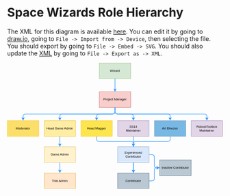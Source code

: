 # Space Wizards Role Hierarchy

<!-- from draw.io -->

The XML for this diagram is available [here](../assets/misc/role_hierarchy.xml). You can edit it by going to [draw.io](https://app.diagrams.net/), going to `File -> Import from -> Device`, then selecting the file. You should export by going to `File -> Embed -> SVG`. You should also update the [XML](../assets/misc/role_hierarchy.xml) by going to `File -> Export as -> XML`.

<svg xmlns="http://www.w3.org/2000/svg" xmlns:xlink="http://www.w3.org/1999/xlink" version="1.1" width="821px" height="481px" viewBox="-0.5 -0.5 821 481" content="&lt;mxfile host=&quot;app.diagrams.net&quot; agent=&quot;Mozilla/5.0 (Windows NT 10.0; Win64; x64; rv:129.0) Gecko/20100101 Firefox/129.0&quot; version=&quot;24.7.7&quot;&gt;&#xA;  &lt;diagram id=&quot;HJgcl6Do6IH0Wt0WEjQY&quot; name=&quot;Page-1&quot;&gt;&#xA;    &lt;mxGraphModel dx=&quot;1434&quot; dy=&quot;790&quot; grid=&quot;1&quot; gridSize=&quot;10&quot; guides=&quot;1&quot; tooltips=&quot;1&quot; connect=&quot;1&quot; arrows=&quot;1&quot; fold=&quot;1&quot; page=&quot;1&quot; pageScale=&quot;1&quot; pageWidth=&quot;827&quot; pageHeight=&quot;1169&quot; math=&quot;0&quot; shadow=&quot;0&quot;&gt;&#xA;      &lt;root&gt;&#xA;        &lt;mxCell id=&quot;0&quot; /&gt;&#xA;        &lt;mxCell id=&quot;1&quot; parent=&quot;0&quot; /&gt;&#xA;        &lt;mxCell id=&quot;37&quot; style=&quot;edgeStyle=orthogonalEdgeStyle;orthogonalLoop=1;jettySize=auto;html=1;exitX=0.5;exitY=1;exitDx=0;exitDy=0;entryX=0.5;entryY=0;entryDx=0;entryDy=0;strokeColor=#3399FF;strokeWidth=2;elbow=vertical;rounded=1;&quot; parent=&quot;1&quot; source=&quot;3&quot; target=&quot;5&quot; edge=&quot;1&quot;&gt;&#xA;          &lt;mxGeometry relative=&quot;1&quot; as=&quot;geometry&quot; /&gt;&#xA;        &lt;/mxCell&gt;&#xA;        &lt;mxCell id=&quot;3&quot; value=&quot;Wizard&quot; style=&quot;rounded=0;whiteSpace=wrap;html=1;fillColor=#d5e8d4;strokeColor=#82b366;&quot; parent=&quot;1&quot; vertex=&quot;1&quot;&gt;&#xA;          &lt;mxGeometry x=&quot;350&quot; y=&quot;20&quot; width=&quot;120&quot; height=&quot;60&quot; as=&quot;geometry&quot; /&gt;&#xA;        &lt;/mxCell&gt;&#xA;        &lt;mxCell id=&quot;39&quot; style=&quot;edgeStyle=orthogonalEdgeStyle;rounded=1;orthogonalLoop=1;jettySize=auto;html=1;exitX=0.5;exitY=1;exitDx=0;exitDy=0;entryX=0.5;entryY=0;entryDx=0;entryDy=0;strokeColor=#3399FF;strokeWidth=2;elbow=vertical;&quot; parent=&quot;1&quot; source=&quot;5&quot; target=&quot;27&quot; edge=&quot;1&quot;&gt;&#xA;          &lt;mxGeometry relative=&quot;1&quot; as=&quot;geometry&quot; /&gt;&#xA;        &lt;/mxCell&gt;&#xA;        &lt;mxCell id=&quot;40&quot; style=&quot;edgeStyle=orthogonalEdgeStyle;rounded=1;orthogonalLoop=1;jettySize=auto;html=1;exitX=0.5;exitY=1;exitDx=0;exitDy=0;entryX=0.5;entryY=0;entryDx=0;entryDy=0;strokeColor=#3399FF;strokeWidth=2;elbow=vertical;&quot; parent=&quot;1&quot; source=&quot;5&quot; target=&quot;23&quot; edge=&quot;1&quot;&gt;&#xA;          &lt;mxGeometry relative=&quot;1&quot; as=&quot;geometry&quot; /&gt;&#xA;        &lt;/mxCell&gt;&#xA;        &lt;mxCell id=&quot;48&quot; style=&quot;edgeStyle=orthogonalEdgeStyle;rounded=1;orthogonalLoop=1;jettySize=auto;html=1;exitX=0.5;exitY=1;exitDx=0;exitDy=0;strokeColor=#3399FF;strokeWidth=2;&quot; parent=&quot;1&quot; source=&quot;5&quot; target=&quot;47&quot; edge=&quot;1&quot;&gt;&#xA;          &lt;mxGeometry relative=&quot;1&quot; as=&quot;geometry&quot; /&gt;&#xA;        &lt;/mxCell&gt;&#xA;        &lt;mxCell id=&quot;69&quot; style=&quot;edgeStyle=orthogonalEdgeStyle;rounded=1;orthogonalLoop=1;jettySize=auto;html=1;exitX=0.5;exitY=1;exitDx=0;exitDy=0;entryX=0.5;entryY=0;entryDx=0;entryDy=0;strokeColor=#3399FF;strokeWidth=2;&quot; parent=&quot;1&quot; source=&quot;5&quot; target=&quot;6&quot; edge=&quot;1&quot;&gt;&#xA;          &lt;mxGeometry relative=&quot;1&quot; as=&quot;geometry&quot; /&gt;&#xA;        &lt;/mxCell&gt;&#xA;        &lt;mxCell id=&quot;70&quot; style=&quot;edgeStyle=orthogonalEdgeStyle;rounded=1;orthogonalLoop=1;jettySize=auto;html=1;exitX=0.5;exitY=1;exitDx=0;exitDy=0;entryX=0.5;entryY=0;entryDx=0;entryDy=0;strokeColor=#3399FF;strokeWidth=2;&quot; parent=&quot;1&quot; source=&quot;5&quot; target=&quot;59&quot; edge=&quot;1&quot;&gt;&#xA;          &lt;mxGeometry relative=&quot;1&quot; as=&quot;geometry&quot; /&gt;&#xA;        &lt;/mxCell&gt;&#xA;        &lt;mxCell id=&quot;74&quot; style=&quot;edgeStyle=orthogonalEdgeStyle;rounded=1;orthogonalLoop=1;jettySize=auto;html=1;exitX=0.5;exitY=1;exitDx=0;exitDy=0;entryX=0.5;entryY=0;entryDx=0;entryDy=0;strokeColor=#3399FF;strokeWidth=2;&quot; parent=&quot;1&quot; source=&quot;5&quot; target=&quot;41&quot; edge=&quot;1&quot;&gt;&#xA;          &lt;mxGeometry relative=&quot;1&quot; as=&quot;geometry&quot; /&gt;&#xA;        &lt;/mxCell&gt;&#xA;        &lt;mxCell id=&quot;5&quot; value=&quot;Project Manager&quot; style=&quot;rounded=0;whiteSpace=wrap;html=1;fillColor=#f8cecc;strokeColor=#b85450;&quot; parent=&quot;1&quot; vertex=&quot;1&quot;&gt;&#xA;          &lt;mxGeometry x=&quot;350&quot; y=&quot;130&quot; width=&quot;120&quot; height=&quot;60&quot; as=&quot;geometry&quot; /&gt;&#xA;        &lt;/mxCell&gt;&#xA;        &lt;mxCell id=&quot;66&quot; style=&quot;edgeStyle=orthogonalEdgeStyle;rounded=1;orthogonalLoop=1;jettySize=auto;html=1;exitX=0.5;exitY=1;exitDx=0;exitDy=0;strokeColor=#3399FF;strokeWidth=2;&quot; parent=&quot;1&quot; source=&quot;6&quot; edge=&quot;1&quot;&gt;&#xA;          &lt;mxGeometry relative=&quot;1&quot; as=&quot;geometry&quot;&gt;&#xA;            &lt;mxPoint x=&quot;480&quot; y=&quot;440&quot; as=&quot;targetPoint&quot; /&gt;&#xA;          &lt;/mxGeometry&gt;&#xA;        &lt;/mxCell&gt;&#xA;        &lt;mxCell id=&quot;6&quot; value=&quot;SS14&amp;lt;br&amp;gt;Maintainer&quot; style=&quot;rounded=0;whiteSpace=wrap;html=1;fillColor=#e1d5e7;strokeColor=#9673a6;&quot; parent=&quot;1&quot; vertex=&quot;1&quot;&gt;&#xA;          &lt;mxGeometry x=&quot;420&quot; y=&quot;240&quot; width=&quot;120&quot; height=&quot;60&quot; as=&quot;geometry&quot; /&gt;&#xA;        &lt;/mxCell&gt;&#xA;        &lt;mxCell id=&quot;15&quot; style=&quot;edgeStyle=orthogonalEdgeStyle;rounded=1;orthogonalLoop=1;jettySize=auto;html=1;exitX=0.5;exitY=1;exitDx=0;exitDy=0;entryX=0.5;entryY=0;entryDx=0;entryDy=0;fillColor=#dae8fc;strokeColor=#3399FF;strokeWidth=2;&quot; parent=&quot;1&quot; source=&quot;7&quot; target=&quot;8&quot; edge=&quot;1&quot;&gt;&#xA;          &lt;mxGeometry relative=&quot;1&quot; as=&quot;geometry&quot; /&gt;&#xA;        &lt;/mxCell&gt;&#xA;        &lt;mxCell id=&quot;53&quot; style=&quot;edgeStyle=orthogonalEdgeStyle;rounded=1;orthogonalLoop=1;jettySize=auto;html=1;exitX=1;exitY=0.5;exitDx=0;exitDy=0;entryX=0;entryY=0.5;entryDx=0;entryDy=0;strokeColor=#3399FF;fillColor=#dae8fc;strokeWidth=2;&quot; parent=&quot;1&quot; source=&quot;7&quot; target=&quot;17&quot; edge=&quot;1&quot;&gt;&#xA;          &lt;mxGeometry relative=&quot;1&quot; as=&quot;geometry&quot; /&gt;&#xA;        &lt;/mxCell&gt;&#xA;        &lt;mxCell id=&quot;7&quot; value=&quot;Experienced Contributor&quot; style=&quot;rounded=0;whiteSpace=wrap;html=1;fillColor=#dae8fc;strokeColor=#6c8ebf;&quot; parent=&quot;1&quot; vertex=&quot;1&quot;&gt;&#xA;          &lt;mxGeometry x=&quot;420&quot; y=&quot;340&quot; width=&quot;120&quot; height=&quot;60&quot; as=&quot;geometry&quot; /&gt;&#xA;        &lt;/mxCell&gt;&#xA;        &lt;mxCell id=&quot;55&quot; style=&quot;edgeStyle=orthogonalEdgeStyle;rounded=1;orthogonalLoop=1;jettySize=auto;html=1;exitX=1;exitY=0.5;exitDx=0;exitDy=0;strokeColor=#3399FF;fillColor=#dae8fc;strokeWidth=2;&quot; parent=&quot;1&quot; source=&quot;8&quot; target=&quot;17&quot; edge=&quot;1&quot;&gt;&#xA;          &lt;mxGeometry relative=&quot;1&quot; as=&quot;geometry&quot; /&gt;&#xA;        &lt;/mxCell&gt;&#xA;        &lt;mxCell id=&quot;8&quot; value=&quot;Contributor&quot; style=&quot;rounded=0;whiteSpace=wrap;html=1;fillColor=#bac8d3;strokeColor=#23445d;&quot; parent=&quot;1&quot; vertex=&quot;1&quot;&gt;&#xA;          &lt;mxGeometry x=&quot;420&quot; y=&quot;440&quot; width=&quot;120&quot; height=&quot;60&quot; as=&quot;geometry&quot; /&gt;&#xA;        &lt;/mxCell&gt;&#xA;        &lt;mxCell id=&quot;17&quot; value=&quot;Inactive Contributor&quot; style=&quot;rounded=0;whiteSpace=wrap;html=1;fillColor=#bac8d3;strokeColor=#23445d;&quot; parent=&quot;1&quot; vertex=&quot;1&quot;&gt;&#xA;          &lt;mxGeometry x=&quot;580&quot; y=&quot;390&quot; width=&quot;120&quot; height=&quot;60&quot; as=&quot;geometry&quot; /&gt;&#xA;        &lt;/mxCell&gt;&#xA;        &lt;mxCell id=&quot;22&quot; style=&quot;edgeStyle=orthogonalEdgeStyle;rounded=1;orthogonalLoop=1;jettySize=auto;html=1;exitX=0.5;exitY=1;exitDx=0;exitDy=0;entryX=0.5;entryY=0;entryDx=0;entryDy=0;fillColor=#dae8fc;strokeColor=#3399FF;strokeWidth=2;&quot; parent=&quot;1&quot; source=&quot;20&quot; target=&quot;21&quot; edge=&quot;1&quot;&gt;&#xA;          &lt;mxGeometry relative=&quot;1&quot; as=&quot;geometry&quot; /&gt;&#xA;        &lt;/mxCell&gt;&#xA;        &lt;mxCell id=&quot;20&quot; value=&quot;Game Admin&quot; style=&quot;rounded=0;whiteSpace=wrap;html=1;fillColor=#fff2cc;strokeColor=#d6b656;&quot; parent=&quot;1&quot; vertex=&quot;1&quot;&gt;&#xA;          &lt;mxGeometry x=&quot;140&quot; y=&quot;340&quot; width=&quot;120&quot; height=&quot;60&quot; as=&quot;geometry&quot; /&gt;&#xA;        &lt;/mxCell&gt;&#xA;        &lt;mxCell id=&quot;21&quot; value=&quot;Trial Admin&quot; style=&quot;rounded=0;whiteSpace=wrap;html=1;fillColor=#ffe6cc;strokeColor=#d79b00;&quot; parent=&quot;1&quot; vertex=&quot;1&quot;&gt;&#xA;          &lt;mxGeometry x=&quot;140&quot; y=&quot;440&quot; width=&quot;120&quot; height=&quot;60&quot; as=&quot;geometry&quot; /&gt;&#xA;        &lt;/mxCell&gt;&#xA;        &lt;mxCell id=&quot;64&quot; style=&quot;edgeStyle=orthogonalEdgeStyle;rounded=1;orthogonalLoop=1;jettySize=auto;html=1;exitX=0.5;exitY=1;exitDx=0;exitDy=0;entryX=0.5;entryY=0;entryDx=0;entryDy=0;strokeColor=#3399FF;strokeWidth=2;&quot; parent=&quot;1&quot; source=&quot;23&quot; target=&quot;20&quot; edge=&quot;1&quot;&gt;&#xA;          &lt;mxGeometry relative=&quot;1&quot; as=&quot;geometry&quot; /&gt;&#xA;        &lt;/mxCell&gt;&#xA;        &lt;mxCell id=&quot;23&quot; value=&quot;Head Game Admin&quot; style=&quot;rounded=0;whiteSpace=wrap;html=1;fillColor=#FFEDA4;strokeColor=#E0B400;&quot; parent=&quot;1&quot; vertex=&quot;1&quot;&gt;&#xA;          &lt;mxGeometry x=&quot;140&quot; y=&quot;240&quot; width=&quot;120&quot; height=&quot;60&quot; as=&quot;geometry&quot; /&gt;&#xA;        &lt;/mxCell&gt;&#xA;        &lt;mxCell id=&quot;27&quot; value=&quot;Moderator&quot; style=&quot;rounded=0;whiteSpace=wrap;html=1;fillColor=#FCDF6A;strokeColor=#ffbb00;&quot; parent=&quot;1&quot; vertex=&quot;1&quot;&gt;&#xA;          &lt;mxGeometry y=&quot;240&quot; width=&quot;120&quot; height=&quot;60&quot; as=&quot;geometry&quot; /&gt;&#xA;        &lt;/mxCell&gt;&#xA;        &lt;mxCell id=&quot;41&quot; value=&quot;RobustToolbox&amp;lt;br&amp;gt;Maintainer&amp;lt;br&amp;gt;&quot; style=&quot;rounded=0;whiteSpace=wrap;html=1;fillColor=#e1d5e7;strokeColor=#9673a6;&quot; parent=&quot;1&quot; vertex=&quot;1&quot;&gt;&#xA;          &lt;mxGeometry x=&quot;700&quot; y=&quot;240&quot; width=&quot;120&quot; height=&quot;60&quot; as=&quot;geometry&quot; /&gt;&#xA;        &lt;/mxCell&gt;&#xA;        &lt;mxCell id=&quot;73&quot; style=&quot;edgeStyle=orthogonalEdgeStyle;rounded=1;orthogonalLoop=1;jettySize=auto;html=1;exitX=0.5;exitY=1;exitDx=0;exitDy=0;entryX=0.5;entryY=0;entryDx=0;entryDy=0;strokeColor=#3399FF;strokeWidth=2;&quot; parent=&quot;1&quot; source=&quot;47&quot; target=&quot;7&quot; edge=&quot;1&quot;&gt;&#xA;          &lt;mxGeometry relative=&quot;1&quot; as=&quot;geometry&quot;&gt;&#xA;            &lt;Array as=&quot;points&quot;&gt;&#xA;              &lt;mxPoint x=&quot;340&quot; y=&quot;320&quot; /&gt;&#xA;              &lt;mxPoint x=&quot;480&quot; y=&quot;320&quot; /&gt;&#xA;            &lt;/Array&gt;&#xA;          &lt;/mxGeometry&gt;&#xA;        &lt;/mxCell&gt;&#xA;        &lt;mxCell id=&quot;47&quot; value=&quot;Head Mapper&quot; style=&quot;rounded=0;whiteSpace=wrap;html=1;fillColor=#FCE54E;strokeColor=#ffbb00;&quot; parent=&quot;1&quot; vertex=&quot;1&quot;&gt;&#xA;          &lt;mxGeometry x=&quot;280&quot; y=&quot;240&quot; width=&quot;120&quot; height=&quot;60&quot; as=&quot;geometry&quot; /&gt;&#xA;        &lt;/mxCell&gt;&#xA;        &lt;mxCell id=&quot;72&quot; style=&quot;edgeStyle=orthogonalEdgeStyle;rounded=1;orthogonalLoop=1;jettySize=auto;html=1;exitX=0.5;exitY=1;exitDx=0;exitDy=0;entryX=0.5;entryY=0;entryDx=0;entryDy=0;strokeColor=#3399FF;strokeWidth=2;&quot; parent=&quot;1&quot; source=&quot;59&quot; target=&quot;7&quot; edge=&quot;1&quot;&gt;&#xA;          &lt;mxGeometry relative=&quot;1&quot; as=&quot;geometry&quot;&gt;&#xA;            &lt;Array as=&quot;points&quot;&gt;&#xA;              &lt;mxPoint x=&quot;620&quot; y=&quot;320&quot; /&gt;&#xA;              &lt;mxPoint x=&quot;480&quot; y=&quot;320&quot; /&gt;&#xA;            &lt;/Array&gt;&#xA;          &lt;/mxGeometry&gt;&#xA;        &lt;/mxCell&gt;&#xA;        &lt;mxCell id=&quot;59&quot; value=&quot;Art Director&quot; style=&quot;rounded=0;whiteSpace=wrap;html=1;fillColor=#78B8E3;strokeColor=#6c8ebf;gradientColor=none;&quot; parent=&quot;1&quot; vertex=&quot;1&quot;&gt;&#xA;          &lt;mxGeometry x=&quot;560&quot; y=&quot;240&quot; width=&quot;120&quot; height=&quot;60&quot; as=&quot;geometry&quot; /&gt;&#xA;        &lt;/mxCell&gt;&#xA;      &lt;/root&gt;&#xA;    &lt;/mxGraphModel&gt;&#xA;  &lt;/diagram&gt;&#xA;&lt;/mxfile&gt;&#xA;"><defs/><g><g data-cell-id="0"><g data-cell-id="1"><g data-cell-id="37"><g><path d="M 410 60 L 410 101.76" fill="none" stroke="#3399ff" stroke-width="2" stroke-miterlimit="10" pointer-events="stroke"/><path d="M 410 107.76 L 406 99.76 L 410 101.76 L 414 99.76 Z" fill="#3399ff" stroke="#3399ff" stroke-width="2" stroke-miterlimit="10" pointer-events="all"/></g></g><g data-cell-id="3"><g><rect x="350" y="0" width="120" height="60" fill="#d5e8d4" stroke="#82b366" pointer-events="all"/></g><g><g transform="translate(-0.5 -0.5)"><switch><foreignObject style="overflow: visible; text-align: left;" pointer-events="none" width="100%" height="100%" requiredFeatures="http://www.w3.org/TR/SVG11/feature#Extensibility"><div xmlns="http://www.w3.org/1999/xhtml" style="display: flex; align-items: unsafe center; justify-content: unsafe center; width: 118px; height: 1px; padding-top: 30px; margin-left: 351px;"><div style="box-sizing: border-box; font-size: 0px; text-align: center;" data-drawio-colors="color: rgb(0, 0, 0); "><div style="display: inline-block; font-size: 12px; font-family: &quot;Helvetica&quot;; color: rgb(0, 0, 0); line-height: 1.2; pointer-events: all; white-space: normal; overflow-wrap: normal;">Wizard</div></div></div></foreignObject><text x="410" y="34" fill="rgb(0, 0, 0)" font-family="&quot;Helvetica&quot;" font-size="12px" text-anchor="middle">Wizard</text></switch></g></g></g><g data-cell-id="39"><g><path d="M 410 170 L 410 185 Q 410 195 400 195 L 70 195 Q 60 195 60 203.38 L 60 211.76" fill="none" stroke="#3399ff" stroke-width="2" stroke-miterlimit="10" pointer-events="stroke"/><path d="M 60 217.76 L 56 209.76 L 60 211.76 L 64 209.76 Z" fill="#3399ff" stroke="#3399ff" stroke-width="2" stroke-miterlimit="10" pointer-events="all"/></g></g><g data-cell-id="40"><g><path d="M 410 170 L 410 185 Q 410 195 400 195 L 210 195 Q 200 195 200 203.38 L 200 211.76" fill="none" stroke="#3399ff" stroke-width="2" stroke-miterlimit="10" pointer-events="stroke"/><path d="M 200 217.76 L 196 209.76 L 200 211.76 L 204 209.76 Z" fill="#3399ff" stroke="#3399ff" stroke-width="2" stroke-miterlimit="10" pointer-events="all"/></g></g><g data-cell-id="48"><g><path d="M 410 170 L 410 185 Q 410 195 400 195 L 350 195 Q 340 195 340 203.38 L 340 211.76" fill="none" stroke="#3399ff" stroke-width="2" stroke-miterlimit="10" pointer-events="stroke"/><path d="M 340 217.76 L 336 209.76 L 340 211.76 L 344 209.76 Z" fill="#3399ff" stroke="#3399ff" stroke-width="2" stroke-miterlimit="10" pointer-events="all"/></g></g><g data-cell-id="69"><g><path d="M 410 170 L 410 185 Q 410 195 420 195 L 470 195 Q 480 195 480 203.38 L 480 211.76" fill="none" stroke="#3399ff" stroke-width="2" stroke-miterlimit="10" pointer-events="stroke"/><path d="M 480 217.76 L 476 209.76 L 480 211.76 L 484 209.76 Z" fill="#3399ff" stroke="#3399ff" stroke-width="2" stroke-miterlimit="10" pointer-events="all"/></g></g><g data-cell-id="70"><g><path d="M 410 170 L 410 185 Q 410 195 420 195 L 610 195 Q 620 195 620 203.38 L 620 211.76" fill="none" stroke="#3399ff" stroke-width="2" stroke-miterlimit="10" pointer-events="stroke"/><path d="M 620 217.76 L 616 209.76 L 620 211.76 L 624 209.76 Z" fill="#3399ff" stroke="#3399ff" stroke-width="2" stroke-miterlimit="10" pointer-events="all"/></g></g><g data-cell-id="74"><g><path d="M 410 170 L 410 185 Q 410 195 420 195 L 750 195 Q 760 195 760 203.38 L 760 211.76" fill="none" stroke="#3399ff" stroke-width="2" stroke-miterlimit="10" pointer-events="stroke"/><path d="M 760 217.76 L 756 209.76 L 760 211.76 L 764 209.76 Z" fill="#3399ff" stroke="#3399ff" stroke-width="2" stroke-miterlimit="10" pointer-events="all"/></g></g><g data-cell-id="5"><g><rect x="350" y="110" width="120" height="60" fill="#f8cecc" stroke="#b85450" pointer-events="all"/></g><g><g transform="translate(-0.5 -0.5)"><switch><foreignObject style="overflow: visible; text-align: left;" pointer-events="none" width="100%" height="100%" requiredFeatures="http://www.w3.org/TR/SVG11/feature#Extensibility"><div xmlns="http://www.w3.org/1999/xhtml" style="display: flex; align-items: unsafe center; justify-content: unsafe center; width: 118px; height: 1px; padding-top: 140px; margin-left: 351px;"><div style="box-sizing: border-box; font-size: 0px; text-align: center;" data-drawio-colors="color: rgb(0, 0, 0); "><div style="display: inline-block; font-size: 12px; font-family: &quot;Helvetica&quot;; color: rgb(0, 0, 0); line-height: 1.2; pointer-events: all; white-space: normal; overflow-wrap: normal;">Project Manager</div></div></div></foreignObject><text x="410" y="144" fill="rgb(0, 0, 0)" font-family="&quot;Helvetica&quot;" font-size="12px" text-anchor="middle">Project Manager</text></switch></g></g></g><g data-cell-id="66"><g><path d="M 480 280 L 480 340 Q 480 350 480 360 L 480 411.76" fill="none" stroke="#3399ff" stroke-width="2" stroke-miterlimit="10" pointer-events="stroke"/><path d="M 480 417.76 L 476 409.76 L 480 411.76 L 484 409.76 Z" fill="#3399ff" stroke="#3399ff" stroke-width="2" stroke-miterlimit="10" pointer-events="all"/></g></g><g data-cell-id="6"><g><rect x="420" y="220" width="120" height="60" fill="#e1d5e7" stroke="#9673a6" pointer-events="all"/></g><g><g transform="translate(-0.5 -0.5)"><switch><foreignObject style="overflow: visible; text-align: left;" pointer-events="none" width="100%" height="100%" requiredFeatures="http://www.w3.org/TR/SVG11/feature#Extensibility"><div xmlns="http://www.w3.org/1999/xhtml" style="display: flex; align-items: unsafe center; justify-content: unsafe center; width: 118px; height: 1px; padding-top: 250px; margin-left: 421px;"><div style="box-sizing: border-box; font-size: 0px; text-align: center;" data-drawio-colors="color: rgb(0, 0, 0); "><div style="display: inline-block; font-size: 12px; font-family: &quot;Helvetica&quot;; color: rgb(0, 0, 0); line-height: 1.2; pointer-events: all; white-space: normal; overflow-wrap: normal;">SS14<br />Maintainer</div></div></div></foreignObject><text x="480" y="254" fill="rgb(0, 0, 0)" font-family="&quot;Helvetica&quot;" font-size="12px" text-anchor="middle">SS14...</text></switch></g></g></g><g data-cell-id="15"><g><path d="M 480 380 L 480 411.76" fill="none" stroke="#3399ff" stroke-width="2" stroke-miterlimit="10" pointer-events="stroke"/><path d="M 480 417.76 L 476 409.76 L 480 411.76 L 484 409.76 Z" fill="#3399ff" stroke="#3399ff" stroke-width="2" stroke-miterlimit="10" pointer-events="all"/></g></g><g data-cell-id="53"><g><path d="M 540 350 L 550 350 Q 560 350 560 360 L 560 390 Q 560 400 565.88 400 L 571.76 400" fill="none" stroke="#3399ff" stroke-width="2" stroke-miterlimit="10" pointer-events="stroke"/><path d="M 577.76 400 L 569.76 404 L 571.76 400 L 569.76 396 Z" fill="#3399ff" stroke="#3399ff" stroke-width="2" stroke-miterlimit="10" pointer-events="all"/></g></g><g data-cell-id="7"><g><rect x="420" y="320" width="120" height="60" fill="#dae8fc" stroke="#6c8ebf" pointer-events="all"/></g><g><g transform="translate(-0.5 -0.5)"><switch><foreignObject style="overflow: visible; text-align: left;" pointer-events="none" width="100%" height="100%" requiredFeatures="http://www.w3.org/TR/SVG11/feature#Extensibility"><div xmlns="http://www.w3.org/1999/xhtml" style="display: flex; align-items: unsafe center; justify-content: unsafe center; width: 118px; height: 1px; padding-top: 350px; margin-left: 421px;"><div style="box-sizing: border-box; font-size: 0px; text-align: center;" data-drawio-colors="color: rgb(0, 0, 0); "><div style="display: inline-block; font-size: 12px; font-family: &quot;Helvetica&quot;; color: rgb(0, 0, 0); line-height: 1.2; pointer-events: all; white-space: normal; overflow-wrap: normal;">Experienced Contributor</div></div></div></foreignObject><text x="480" y="354" fill="rgb(0, 0, 0)" font-family="&quot;Helvetica&quot;" font-size="12px" text-anchor="middle">Experienced Contribu...</text></switch></g></g></g><g data-cell-id="55"><g><path d="M 540 450 L 550 450 Q 560 450 560 440 L 560 410 Q 560 400 565.88 400 L 571.76 400" fill="none" stroke="#3399ff" stroke-width="2" stroke-miterlimit="10" pointer-events="stroke"/><path d="M 577.76 400 L 569.76 404 L 571.76 400 L 569.76 396 Z" fill="#3399ff" stroke="#3399ff" stroke-width="2" stroke-miterlimit="10" pointer-events="all"/></g></g><g data-cell-id="8"><g><rect x="420" y="420" width="120" height="60" fill="#bac8d3" stroke="#23445d" pointer-events="all"/></g><g><g transform="translate(-0.5 -0.5)"><switch><foreignObject style="overflow: visible; text-align: left;" pointer-events="none" width="100%" height="100%" requiredFeatures="http://www.w3.org/TR/SVG11/feature#Extensibility"><div xmlns="http://www.w3.org/1999/xhtml" style="display: flex; align-items: unsafe center; justify-content: unsafe center; width: 118px; height: 1px; padding-top: 450px; margin-left: 421px;"><div style="box-sizing: border-box; font-size: 0px; text-align: center;" data-drawio-colors="color: rgb(0, 0, 0); "><div style="display: inline-block; font-size: 12px; font-family: &quot;Helvetica&quot;; color: rgb(0, 0, 0); line-height: 1.2; pointer-events: all; white-space: normal; overflow-wrap: normal;">Contributor</div></div></div></foreignObject><text x="480" y="454" fill="rgb(0, 0, 0)" font-family="&quot;Helvetica&quot;" font-size="12px" text-anchor="middle">Contributor</text></switch></g></g></g><g data-cell-id="17"><g><rect x="580" y="370" width="120" height="60" fill="#bac8d3" stroke="#23445d" pointer-events="all"/></g><g><g transform="translate(-0.5 -0.5)"><switch><foreignObject style="overflow: visible; text-align: left;" pointer-events="none" width="100%" height="100%" requiredFeatures="http://www.w3.org/TR/SVG11/feature#Extensibility"><div xmlns="http://www.w3.org/1999/xhtml" style="display: flex; align-items: unsafe center; justify-content: unsafe center; width: 118px; height: 1px; padding-top: 400px; margin-left: 581px;"><div style="box-sizing: border-box; font-size: 0px; text-align: center;" data-drawio-colors="color: rgb(0, 0, 0); "><div style="display: inline-block; font-size: 12px; font-family: &quot;Helvetica&quot;; color: rgb(0, 0, 0); line-height: 1.2; pointer-events: all; white-space: normal; overflow-wrap: normal;">Inactive Contributor</div></div></div></foreignObject><text x="640" y="404" fill="rgb(0, 0, 0)" font-family="&quot;Helvetica&quot;" font-size="12px" text-anchor="middle">Inactive Contributor</text></switch></g></g></g><g data-cell-id="22"><g><path d="M 200 380 L 200 411.76" fill="none" stroke="#3399ff" stroke-width="2" stroke-miterlimit="10" pointer-events="stroke"/><path d="M 200 417.76 L 196 409.76 L 200 411.76 L 204 409.76 Z" fill="#3399ff" stroke="#3399ff" stroke-width="2" stroke-miterlimit="10" pointer-events="all"/></g></g><g data-cell-id="20"><g><rect x="140" y="320" width="120" height="60" fill="#fff2cc" stroke="#d6b656" pointer-events="all"/></g><g><g transform="translate(-0.5 -0.5)"><switch><foreignObject style="overflow: visible; text-align: left;" pointer-events="none" width="100%" height="100%" requiredFeatures="http://www.w3.org/TR/SVG11/feature#Extensibility"><div xmlns="http://www.w3.org/1999/xhtml" style="display: flex; align-items: unsafe center; justify-content: unsafe center; width: 118px; height: 1px; padding-top: 350px; margin-left: 141px;"><div style="box-sizing: border-box; font-size: 0px; text-align: center;" data-drawio-colors="color: rgb(0, 0, 0); "><div style="display: inline-block; font-size: 12px; font-family: &quot;Helvetica&quot;; color: rgb(0, 0, 0); line-height: 1.2; pointer-events: all; white-space: normal; overflow-wrap: normal;">Game Admin</div></div></div></foreignObject><text x="200" y="354" fill="rgb(0, 0, 0)" font-family="&quot;Helvetica&quot;" font-size="12px" text-anchor="middle">Game Admin</text></switch></g></g></g><g data-cell-id="21"><g><rect x="140" y="420" width="120" height="60" fill="#ffe6cc" stroke="#d79b00" pointer-events="all"/></g><g><g transform="translate(-0.5 -0.5)"><switch><foreignObject style="overflow: visible; text-align: left;" pointer-events="none" width="100%" height="100%" requiredFeatures="http://www.w3.org/TR/SVG11/feature#Extensibility"><div xmlns="http://www.w3.org/1999/xhtml" style="display: flex; align-items: unsafe center; justify-content: unsafe center; width: 118px; height: 1px; padding-top: 450px; margin-left: 141px;"><div style="box-sizing: border-box; font-size: 0px; text-align: center;" data-drawio-colors="color: rgb(0, 0, 0); "><div style="display: inline-block; font-size: 12px; font-family: &quot;Helvetica&quot;; color: rgb(0, 0, 0); line-height: 1.2; pointer-events: all; white-space: normal; overflow-wrap: normal;">Trial Admin</div></div></div></foreignObject><text x="200" y="454" fill="rgb(0, 0, 0)" font-family="&quot;Helvetica&quot;" font-size="12px" text-anchor="middle">Trial Admin</text></switch></g></g></g><g data-cell-id="64"><g><path d="M 200 280 L 200 311.76" fill="none" stroke="#3399ff" stroke-width="2" stroke-miterlimit="10" pointer-events="stroke"/><path d="M 200 317.76 L 196 309.76 L 200 311.76 L 204 309.76 Z" fill="#3399ff" stroke="#3399ff" stroke-width="2" stroke-miterlimit="10" pointer-events="all"/></g></g><g data-cell-id="23"><g><rect x="140" y="220" width="120" height="60" fill="#ffeda4" stroke="#e0b400" pointer-events="all"/></g><g><g transform="translate(-0.5 -0.5)"><switch><foreignObject style="overflow: visible; text-align: left;" pointer-events="none" width="100%" height="100%" requiredFeatures="http://www.w3.org/TR/SVG11/feature#Extensibility"><div xmlns="http://www.w3.org/1999/xhtml" style="display: flex; align-items: unsafe center; justify-content: unsafe center; width: 118px; height: 1px; padding-top: 250px; margin-left: 141px;"><div style="box-sizing: border-box; font-size: 0px; text-align: center;" data-drawio-colors="color: rgb(0, 0, 0); "><div style="display: inline-block; font-size: 12px; font-family: &quot;Helvetica&quot;; color: rgb(0, 0, 0); line-height: 1.2; pointer-events: all; white-space: normal; overflow-wrap: normal;">Head Game Admin</div></div></div></foreignObject><text x="200" y="254" fill="rgb(0, 0, 0)" font-family="&quot;Helvetica&quot;" font-size="12px" text-anchor="middle">Head Game Admin</text></switch></g></g></g><g data-cell-id="27"><g><rect x="0" y="220" width="120" height="60" fill="#fcdf6a" stroke="#ffbb00" pointer-events="all"/></g><g><g transform="translate(-0.5 -0.5)"><switch><foreignObject style="overflow: visible; text-align: left;" pointer-events="none" width="100%" height="100%" requiredFeatures="http://www.w3.org/TR/SVG11/feature#Extensibility"><div xmlns="http://www.w3.org/1999/xhtml" style="display: flex; align-items: unsafe center; justify-content: unsafe center; width: 118px; height: 1px; padding-top: 250px; margin-left: 1px;"><div style="box-sizing: border-box; font-size: 0px; text-align: center;" data-drawio-colors="color: rgb(0, 0, 0); "><div style="display: inline-block; font-size: 12px; font-family: &quot;Helvetica&quot;; color: rgb(0, 0, 0); line-height: 1.2; pointer-events: all; white-space: normal; overflow-wrap: normal;">Moderator</div></div></div></foreignObject><text x="60" y="254" fill="rgb(0, 0, 0)" font-family="&quot;Helvetica&quot;" font-size="12px" text-anchor="middle">Moderator</text></switch></g></g></g><g data-cell-id="41"><g><rect x="700" y="220" width="120" height="60" fill="#e1d5e7" stroke="#9673a6" pointer-events="all"/></g><g><g transform="translate(-0.5 -0.5)"><switch><foreignObject style="overflow: visible; text-align: left;" pointer-events="none" width="100%" height="100%" requiredFeatures="http://www.w3.org/TR/SVG11/feature#Extensibility"><div xmlns="http://www.w3.org/1999/xhtml" style="display: flex; align-items: unsafe center; justify-content: unsafe center; width: 118px; height: 1px; padding-top: 250px; margin-left: 701px;"><div style="box-sizing: border-box; font-size: 0px; text-align: center;" data-drawio-colors="color: rgb(0, 0, 0); "><div style="display: inline-block; font-size: 12px; font-family: &quot;Helvetica&quot;; color: rgb(0, 0, 0); line-height: 1.2; pointer-events: all; white-space: normal; overflow-wrap: normal;">RobustToolbox<br />Maintainer<br /></div></div></div></foreignObject><text x="760" y="254" fill="rgb(0, 0, 0)" font-family="&quot;Helvetica&quot;" font-size="12px" text-anchor="middle">RobustToolbox...</text></switch></g></g></g><g data-cell-id="73"><g><path d="M 340 280 L 340 290 Q 340 300 350 300 L 470 300 Q 480 300 480 305.88 L 480 311.76" fill="none" stroke="#3399ff" stroke-width="2" stroke-miterlimit="10" pointer-events="stroke"/><path d="M 480 317.76 L 476 309.76 L 480 311.76 L 484 309.76 Z" fill="#3399ff" stroke="#3399ff" stroke-width="2" stroke-miterlimit="10" pointer-events="all"/></g></g><g data-cell-id="47"><g><rect x="280" y="220" width="120" height="60" fill="#fce54e" stroke="#ffbb00" pointer-events="all"/></g><g><g transform="translate(-0.5 -0.5)"><switch><foreignObject style="overflow: visible; text-align: left;" pointer-events="none" width="100%" height="100%" requiredFeatures="http://www.w3.org/TR/SVG11/feature#Extensibility"><div xmlns="http://www.w3.org/1999/xhtml" style="display: flex; align-items: unsafe center; justify-content: unsafe center; width: 118px; height: 1px; padding-top: 250px; margin-left: 281px;"><div style="box-sizing: border-box; font-size: 0px; text-align: center;" data-drawio-colors="color: rgb(0, 0, 0); "><div style="display: inline-block; font-size: 12px; font-family: &quot;Helvetica&quot;; color: rgb(0, 0, 0); line-height: 1.2; pointer-events: all; white-space: normal; overflow-wrap: normal;">Head Mapper</div></div></div></foreignObject><text x="340" y="254" fill="rgb(0, 0, 0)" font-family="&quot;Helvetica&quot;" font-size="12px" text-anchor="middle">Head Mapper</text></switch></g></g></g><g data-cell-id="72"><g><path d="M 620 280 L 620 290 Q 620 300 610 300 L 490 300 Q 480 300 480 305.88 L 480 311.76" fill="none" stroke="#3399ff" stroke-width="2" stroke-miterlimit="10" pointer-events="stroke"/><path d="M 480 317.76 L 476 309.76 L 480 311.76 L 484 309.76 Z" fill="#3399ff" stroke="#3399ff" stroke-width="2" stroke-miterlimit="10" pointer-events="all"/></g></g><g data-cell-id="59"><g><rect x="560" y="220" width="120" height="60" fill="#78b8e3" stroke="#6c8ebf" pointer-events="all"/></g><g><g transform="translate(-0.5 -0.5)"><switch><foreignObject style="overflow: visible; text-align: left;" pointer-events="none" width="100%" height="100%" requiredFeatures="http://www.w3.org/TR/SVG11/feature#Extensibility"><div xmlns="http://www.w3.org/1999/xhtml" style="display: flex; align-items: unsafe center; justify-content: unsafe center; width: 118px; height: 1px; padding-top: 250px; margin-left: 561px;"><div style="box-sizing: border-box; font-size: 0px; text-align: center;" data-drawio-colors="color: rgb(0, 0, 0); "><div style="display: inline-block; font-size: 12px; font-family: &quot;Helvetica&quot;; color: rgb(0, 0, 0); line-height: 1.2; pointer-events: all; white-space: normal; overflow-wrap: normal;">Art Director</div></div></div></foreignObject><text x="620" y="254" fill="rgb(0, 0, 0)" font-family="&quot;Helvetica&quot;" font-size="12px" text-anchor="middle">Art Director</text></switch></g></g></g></g></g></g><switch><g requiredFeatures="http://www.w3.org/TR/SVG11/feature#Extensibility"/><a transform="translate(0,-5)" xlink:href="https://www.drawio.com/doc/faq/svg-export-text-problems" target="_blank"><text text-anchor="middle" font-size="10px" x="50%" y="100%">Text is not SVG - cannot display</text></a></switch></svg>
